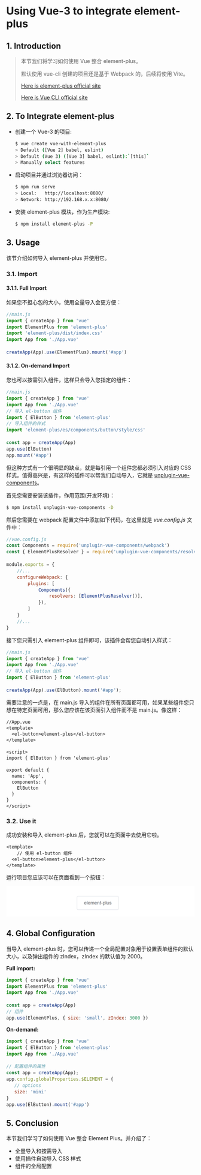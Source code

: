 # Using Vue-3 to integrate element-plus

## 1. Introduction

> 本节我们将学习如何使用 Vue 整合 element-plus。
>
> 默认使用 vue-cli 创建的项目还是基于 Webpack 的，后续将使用 Vite。
>
> [Here is element-plus official site](https://element-plus.gitee.io/zh-CN/)
>
> [Here is Vue CLI official site](https://cli.vuejs.org/)

## 2. To Integrate element-plus

- 创建一个 Vue-3 的项目:

  ```bash
  $ vue create vue-with-element-plus
  > Default ([Vue 2] babel, eslint)
  > Default (Vue 3) ([Vue 3] babel, eslint):`[this]`
  > Manually select features
  ```

- 启动项目并通过浏览器访问：

  ```bash
  $ npm run serve
  > Local:   http://localhost:8080/
  > Network: http://192.168.x.x:8080/
  ```

- 安装 element-plus 模块，作为生产模块:

  ```bash
  $ npm install element-plus -P
  ```

## 3. Usage

该节介绍如何导入 element-plus 并使用它。

### 3.1. Import

#### 3.1.1. Full Import

如果您不担心包的大小，使用全量导入会更方便：

```js
//main.js
import { createApp } from 'vue'
import ElementPlus from 'element-plus'
import 'element-plus/dist/index.css'
import App from './App.vue'

createApp(App).use(ElementPlus).mount('#app')
```

#### 3.1.2. On-demand Import

您也可以按需引入组件，这样只会导入您指定的组件：

```javascript
//main.js
import { createApp } from 'vue'
import App from './App.vue'
// 导入 el-button 组件
import { ElButton } from 'element-plus'
// 导入组件的样式
import 'element-plus/es/components/button/style/css'

const app = createApp(App)
app.use(ElButton)
app.mount('#app')
```

但这种方式有一个很明显的缺点，就是每引用一个组件您都必须引入对应的 CSS 样式。值得高兴是，有这样的插件可以帮我们自动导入，它就是 [unplugin-vue-components](https://github.com/element-plus/unplugin-element-plus#readme)。

首先您需要安装该插件，作用范围(开发环境)：

```bash
$ npm install unplugin-vue-components -D
```

然后您需要在 webpack 配置文件中添加如下代码，在这里就是 *vue.config.js* 文件中：

```javascript
//vue.config.js
const Components = require('unplugin-vue-components/webpack')
const { ElementPlusResolver } = require('unplugin-vue-components/resolvers')

module.exports = {
  	//...
    configureWebpack: {
        plugins: [
            Components({
                resolvers: [ElementPlusResolver()],
            }),
        ]
    }
    //...
}
```

接下您只需引入 element-plus 组件即可，该插件会帮您自动引入样式：

```javascript
//main.js
import { createApp } from 'vue'
import App from './App.vue'
// 导入 el-button 组件
import { ElButton } from 'element-plus'

createApp(App).use(ElButton).mount('#app');
```

需要注意的一点是，在 main.js 导入的组件在所有页面都可用，如果某些组件您只想在特定页面可用，那么您应该在该页面引入组件而不是 main.js。像这样：

```vue
//App.vue
<template>
  <el-button>element-plus</el-button>
</template>

<script>
import { ElButton } from 'element-plus'

export default {
  name: 'App',
  components: {
    ElButton
  }
}
</script>
```

### 3.2. Use it

成功安装和导入 element-plus 后，您就可以在页面中去使用它啦。

```vue
<template>
    // 使用 el-button 组件
  <el-button>element-plus</el-button>
</template>
```

运行项目您应该可以在页面看到一个按钮：

<img src="../../assets/javascript/vue-element-plus-button.png" style="zoom:50%;" />

## 4. Global Configuration

当导入 element-plus 时，您可以传递一个全局配置对象用于设置表单组件的默认大小，以及弹出组件的 zIndex，zIndex 的默认值为 2000。

**Full import:**

```javascript
import { createApp } from 'vue'
import ElementPlus from 'element-plus'
import App from './App.vue'

const app = createApp(App)
// 组件
app.use(ElementPlus, { size: 'small', zIndex: 3000 })
```

**On-demand:**

```javascript
import { createApp } from 'vue'
import { ElButton } from 'element-plus'
import App from './App.vue'

// 配置组件的属性
const app = createApp(App);
app.config.globalProperties.$ELEMENT = {
   // options
   size: 'mini' 
}
app.use(ElButton).mount('#app')
```

## 5. Conclusion

本节我们学习了如何使用 Vue 整合 Element Plus。并介绍了：

- 全量导入和按需导入
- 使用插件自动导入 CSS 样式
- 组件的全局配置











